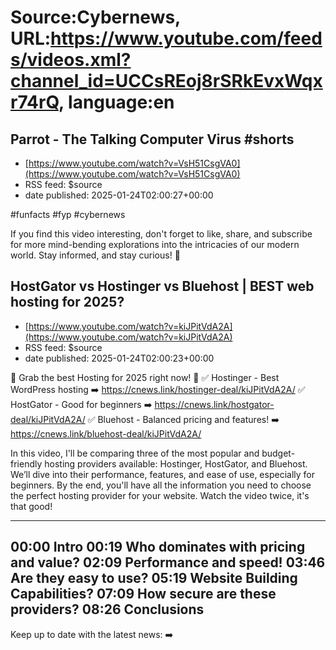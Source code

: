 # Source:Cybernews, URL:https://www.youtube.com/feeds/videos.xml?channel_id=UCCsREoj8rSRkEvxWqxr74rQ, language:en

## Parrot - The Talking Computer Virus #shorts
 - [https://www.youtube.com/watch?v=VsH51CsgVA0](https://www.youtube.com/watch?v=VsH51CsgVA0)
 - RSS feed: $source
 - date published: 2025-01-24T02:00:27+00:00

#funfacts #fyp #cybernews

If you find this video interesting, don't forget to like, share, and subscribe for more mind-bending explorations into the intricacies of our modern world. Stay informed, and stay curious! 🌟

## HostGator vs Hostinger vs Bluehost | BEST web hosting for 2025?
 - [https://www.youtube.com/watch?v=kiJPitVdA2A](https://www.youtube.com/watch?v=kiJPitVdA2A)
 - RSS feed: $source
 - date published: 2025-01-24T02:00:23+00:00

🧨 Grab the best Hosting for 2025 right now! 🧨
✅ Hostinger - Best WordPress hosting ➡️ https://cnews.link/hostinger-deal/kiJPitVdA2A/
✅ HostGator - Good for beginners ➡️ https://cnews.link/hostgator-deal/kiJPitVdA2A/
✅ Bluehost - Balanced pricing and features! ➡️ https://cnews.link/bluehost-deal/kiJPitVdA2A/

In this video, I'll be comparing three of the most popular and budget-friendly hosting providers available: Hostinger, HostGator, and Bluehost. We’ll dive into their performance, features, and ease of use, especially for beginners. By the end, you'll have all the information you need to choose the perfect hosting provider for your website. Watch the video twice, it's that good!

---------------------------
00:00 Intro
00:19 Who dominates with pricing and value?
02:09 Performance and speed!
03:46 Are they easy to use?
05:19 Website Building Capabilities?
07:09 How secure are these providers?
08:26 Conclusions
---------------------------

Keep up to date with the latest news: 
➡️  

